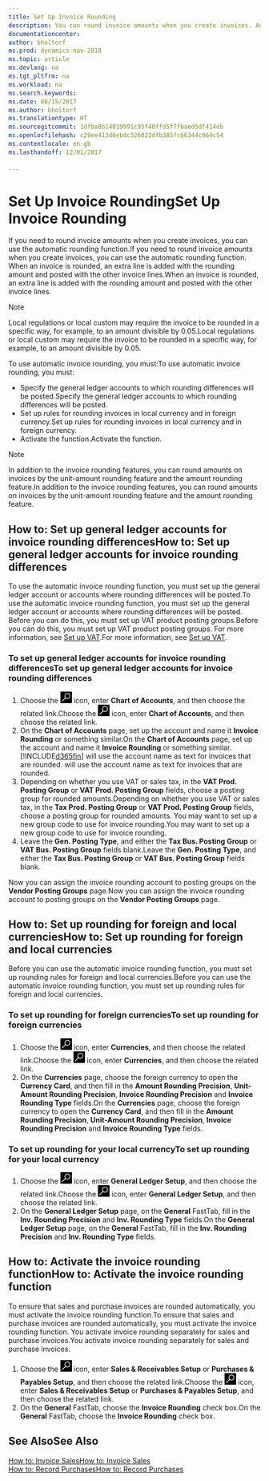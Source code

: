 ```yaml
---
title: Set Up Invoice Rounding
description: You can round invoice amounts when you create invoices. Additionally, local regulations or custom may require you to round in a specific way, for example, to an amount divisible by 0.05.
documentationcenter: 
author: bholtorf
ms.prod: dynamics-nav-2018
ms.topic: article
ms.devlang: na
ms.tgt_pltfrm: na
ms.workload: na
ms.search.keywords: 
ms.date: 08/15/2017
ms.author: bholtorf
ms.translationtype: HT
ms.sourcegitcommit: 1dfba8b14019991c95f40ffd5f7fbaed5df414eb
ms.openlocfilehash: c29ee413d6ebdc326022dfb385fc66344c964c54
ms.contentlocale: en-gb
ms.lasthandoff: 12/01/2017

---
```

# <a name="set-up-invoice-rounding"></a><span data-ttu-id="c15ec-104">Set Up Invoice Rounding</span><span class="sxs-lookup"><span data-stu-id="c15ec-104">Set Up Invoice Rounding</span></span>
<span data-ttu-id="c15ec-105">If you need to round invoice amounts when you create invoices, you can use the automatic rounding function.</span><span class="sxs-lookup"><span data-stu-id="c15ec-105">If you need to round invoice amounts when you create invoices, you can use the automatic rounding function.</span></span> <span data-ttu-id="c15ec-106">When an invoice is rounded, an extra line is added with the rounding amount and posted with the other invoice lines.</span><span class="sxs-lookup"><span data-stu-id="c15ec-106">When an invoice is rounded, an extra line is added with the rounding amount and posted with the other invoice lines.</span></span>

> [!NOTE]  
>  <span data-ttu-id="c15ec-107">Local regulations or local custom may require the invoice to be rounded in a specific way, for example, to an amount divisible by 0.05.</span><span class="sxs-lookup"><span data-stu-id="c15ec-107">Local regulations or local custom may require the invoice to be rounded in a specific way, for example, to an amount divisible by 0.05.</span></span>  
  
<span data-ttu-id="c15ec-108">To use automatic invoice rounding, you must:</span><span class="sxs-lookup"><span data-stu-id="c15ec-108">To use automatic invoice rounding, you must:</span></span>  
  
* <span data-ttu-id="c15ec-109">Specify the general ledger accounts to which rounding differences will be posted.</span><span class="sxs-lookup"><span data-stu-id="c15ec-109">Specify the general ledger accounts to which rounding differences will be posted.</span></span>  
* <span data-ttu-id="c15ec-110">Set up rules for rounding invoices in local currency and in foreign currency.</span><span class="sxs-lookup"><span data-stu-id="c15ec-110">Set up rules for rounding invoices in local currency and in foreign currency.</span></span>  
* <span data-ttu-id="c15ec-111">Activate the function.</span><span class="sxs-lookup"><span data-stu-id="c15ec-111">Activate the function.</span></span>  
  
> [!NOTE]  
>  <span data-ttu-id="c15ec-112">In addition to the invoice rounding features, you can round amounts on invoices by the unit-amount rounding feature and the amount rounding feature.</span><span class="sxs-lookup"><span data-stu-id="c15ec-112">In addition to the invoice rounding features, you can round amounts on invoices by the unit-amount rounding feature and the amount rounding feature.</span></span>  
 
## <a name="how-to-set-up-general-ledger-accounts-for-invoice-rounding-differences"></a><span data-ttu-id="c15ec-113">How to: Set up general ledger accounts for invoice rounding differences</span><span class="sxs-lookup"><span data-stu-id="c15ec-113">How to: Set up general ledger accounts for invoice rounding differences</span></span>
<span data-ttu-id="c15ec-114">To use the automatic invoice rounding function, you must set up the general ledger account or accounts where rounding differences will be posted.</span><span class="sxs-lookup"><span data-stu-id="c15ec-114">To use the automatic invoice rounding function, you must set up the general ledger account or accounts where rounding differences will be posted.</span></span> <span data-ttu-id="c15ec-115">Before you can do this, you must set up VAT product posting groups.</span><span class="sxs-lookup"><span data-stu-id="c15ec-115">Before you can do this, you must set up VAT product posting groups.</span></span> <span data-ttu-id="c15ec-116">For more information, see [Set up VAT](finance-setup-vat.md).</span><span class="sxs-lookup"><span data-stu-id="c15ec-116">For more information, see [Set up VAT](finance-setup-vat.md).</span></span>  
  
### <a name="to-set-up-general-ledger-accounts-for-invoice-rounding-differences"></a><span data-ttu-id="c15ec-117">To set up general ledger accounts for invoice rounding differences</span><span class="sxs-lookup"><span data-stu-id="c15ec-117">To set up general ledger accounts for invoice rounding differences</span></span>  
1. <span data-ttu-id="c15ec-118">Choose the ![Search for Page or Report](media/ui-search/search_small.png "Search for Page or Report icon") icon, enter **Chart of Accounts**, and then choose the related link.</span><span class="sxs-lookup"><span data-stu-id="c15ec-118">Choose the ![Search for Page or Report](media/ui-search/search_small.png "Search for Page or Report icon") icon, enter **Chart of Accounts**, and then choose the related link.</span></span>  
2. <span data-ttu-id="c15ec-119">On the **Chart of Accounts** page, set up the account and name it **Invoice Rounding** or something similar.</span><span class="sxs-lookup"><span data-stu-id="c15ec-119">On the **Chart of Accounts** page, set up the account and name it **Invoice Rounding** or something similar.</span></span> [!INCLUDE[d365fin](includes/d365fin_md.md)]<span data-ttu-id="c15ec-120"> will use the account name as text for invoices that are rounded.</span><span class="sxs-lookup"><span data-stu-id="c15ec-120"> will use the account name as text for invoices that are rounded.</span></span>  
3. <span data-ttu-id="c15ec-121">Depending on whether you use VAT or sales tax, in the **VAT Prod. Posting Group** or **VAT Prod. Posting Group** fields, choose a posting group for rounded amounts.</span><span class="sxs-lookup"><span data-stu-id="c15ec-121">Depending on whether you use VAT or sales tax, in the **Tax Prod. Posting Group** or **VAT Prod. Posting Group** fields, choose a posting group for rounded amounts.</span></span> <span data-ttu-id="c15ec-122">You may want to set up a new group code to use for invoice rounding.</span><span class="sxs-lookup"><span data-stu-id="c15ec-122">You may want to set up a new group code to use for invoice rounding.</span></span>
4. <span data-ttu-id="c15ec-123">Leave the **Gen. Posting Type**, and either the **Tax Bus. Posting Group** or **VAT Bus. Posting Group** fields blank.</span><span class="sxs-lookup"><span data-stu-id="c15ec-123">Leave the **Gen. Posting Type**, and either the **Tax Bus. Posting Group** or **VAT Bus. Posting Group** fields blank.</span></span> <!-- Why do we say to leave these blank, when there are a lot of other fields we also leave blank but don't mention? -->  
  
<span data-ttu-id="c15ec-124">Now you can assign the invoice rounding account to posting groups on the **Vendor Posting Groups** page.</span><span class="sxs-lookup"><span data-stu-id="c15ec-124">Now you can assign the invoice rounding account to posting groups on the **Vendor Posting Groups** page.</span></span>  <!-- Why only the vendor posting groups? -->

## <a name="how-to-set-up-rounding-for-foreign-and-local-currencies"></a><span data-ttu-id="c15ec-125">How to: Set up rounding for foreign and local currencies</span><span class="sxs-lookup"><span data-stu-id="c15ec-125">How to: Set up rounding for foreign and local currencies</span></span>
<span data-ttu-id="c15ec-126">Before you can use the automatic invoice rounding function, you must set up rounding rules for foreign and local currencies.</span><span class="sxs-lookup"><span data-stu-id="c15ec-126">Before you can use the automatic invoice rounding function, you must set up rounding rules for foreign and local currencies.</span></span>

### <a name="to-set-up-rounding-for-foreign-currencies"></a><span data-ttu-id="c15ec-127">To set up rounding for foreign currencies</span><span class="sxs-lookup"><span data-stu-id="c15ec-127">To set up rounding for foreign currencies</span></span>  
1. <span data-ttu-id="c15ec-128">Choose the ![Search for Page or Report](media/ui-search/search_small.png "Search for Page or Report icon") icon, enter **Currencies**, and then choose the related link.</span><span class="sxs-lookup"><span data-stu-id="c15ec-128">Choose the ![Search for Page or Report](media/ui-search/search_small.png "Search for Page or Report icon") icon, enter **Currencies**, and then choose the related link.</span></span>  
2. <span data-ttu-id="c15ec-129">On the **Currencies** page, choose the foreign currency to open the **Currency Card**, and then fill in the **Amount Rounding Precision**, **Unit-Amount Rounding Precision**, **Invoice Rounding Precision** and **Invoice Rounding Type** fields.</span><span class="sxs-lookup"><span data-stu-id="c15ec-129">On the **Currencies** page, choose the foreign currency to open the **Currency Card**, and then fill in the **Amount Rounding Precision**, **Unit-Amount Rounding Precision**, **Invoice Rounding Precision** and **Invoice Rounding Type** fields.</span></span>
  
### <a name="to-set-up-rounding-for-your-local-currency"></a><span data-ttu-id="c15ec-130">To set up rounding for your local currency</span><span class="sxs-lookup"><span data-stu-id="c15ec-130">To set up rounding for your local currency</span></span>
1. <span data-ttu-id="c15ec-131">Choose the ![Search for Page or Report](media/ui-search/search_small.png "Search for Page or Report icon") icon, enter **General Ledger Setup**, and then choose the related link.</span><span class="sxs-lookup"><span data-stu-id="c15ec-131">Choose the ![Search for Page or Report](media/ui-search/search_small.png "Search for Page or Report icon") icon, enter **General Ledger Setup**, and then choose the related link.</span></span>  
2. <span data-ttu-id="c15ec-132">On the **General Ledger Setup** page, on the **General** FastTab, fill in the **Inv. Rounding Precision** and **Inv. Rounding Type** fields.</span><span class="sxs-lookup"><span data-stu-id="c15ec-132">On the **General Ledger Setup** page, on the **General** FastTab, fill in the **Inv. Rounding Precision** and **Inv. Rounding Type** fields.</span></span>  

## <a name="how-to-activate-the-invoice-rounding-function"></a><span data-ttu-id="c15ec-133">How to: Activate the invoice rounding function</span><span class="sxs-lookup"><span data-stu-id="c15ec-133">How to: Activate the invoice rounding function</span></span>  
<span data-ttu-id="c15ec-134">To ensure that sales and purchase invoices are rounded automatically, you must activate the invoice rounding function.</span><span class="sxs-lookup"><span data-stu-id="c15ec-134">To ensure that sales and purchase invoices are rounded automatically, you must activate the invoice rounding function.</span></span> <span data-ttu-id="c15ec-135">You activate invoice rounding separately for sales and purchase invoices.</span><span class="sxs-lookup"><span data-stu-id="c15ec-135">You activate invoice rounding separately for sales and purchase invoices.</span></span>

1. <span data-ttu-id="c15ec-136">Choose the ![Search for Page or Report](media/ui-search/search_small.png "Search for Page or Report icon") icon, enter **Sales & Receivables Setup** or **Purchases & Payables Setup**, and then choose the related link.</span><span class="sxs-lookup"><span data-stu-id="c15ec-136">Choose the ![Search for Page or Report](media/ui-search/search_small.png "Search for Page or Report icon") icon, enter **Sales & Receivables Setup** or **Purchases & Payables Setup**, and then choose the related link.</span></span>  
2. <span data-ttu-id="c15ec-137">On the **General** FastTab, choose the **Invoice Rounding** check box.</span><span class="sxs-lookup"><span data-stu-id="c15ec-137">On the **General** FastTab, choose the **Invoice Rounding** check box.</span></span>  
  
## <a name="see-also"></a><span data-ttu-id="c15ec-138">See Also</span><span class="sxs-lookup"><span data-stu-id="c15ec-138">See Also</span></span>  
[<span data-ttu-id="c15ec-139">How to: Invoice Sales</span><span class="sxs-lookup"><span data-stu-id="c15ec-139">How to: Invoice Sales</span></span>](sales-how-invoice-sales.md)  
[<span data-ttu-id="c15ec-140">How to: Record Purchases</span><span class="sxs-lookup"><span data-stu-id="c15ec-140">How to: Record Purchases</span></span>](purchasing-how-record-purchases.md)
